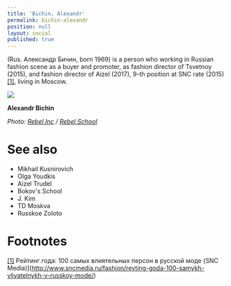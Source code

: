 ```yaml
---
title: 'Bichin, Alexandr'
permalink: bichin-alexandr
position: null
layout: social
published: true
---
```

(Rus. Александр Бичин, born 1969) is a person who working in Russian fashion scene as a buyer and promoter, as fashion director of Tsvetnoy (2015), and fashion director of Aizel (2017), 9-th position at SNC rate (2015) <span id="a1">[\[1\]](#f1)</span>, living in Moscow.

![](http://rebelschool.ru/wp-content/uploads/2016/08/WF7A3228-1.jpg)

**Alexandr Bichin**

*Photo: [Rebel Inc](index) / [Rebel School](http://rebelschool.ru/portfolio/bichin/)*

# See also

+ Mikhail Kusnirovich
+ Olga Youdkis
+ Aizel Trudel
+ Bokov's School
+ J. Kim
+ TD Moskva
+ Russkoe Zoloto

# Footnotes

[[1]](#a1) <span id="f1"></span> Рейтинг года: 100 самых влиятельных персон в русской моде (SNC Media)](http://www.sncmedia.ru/fashion/reyting-goda-100-samykh-vliyatelnykh-v-russkoy-mode/)
